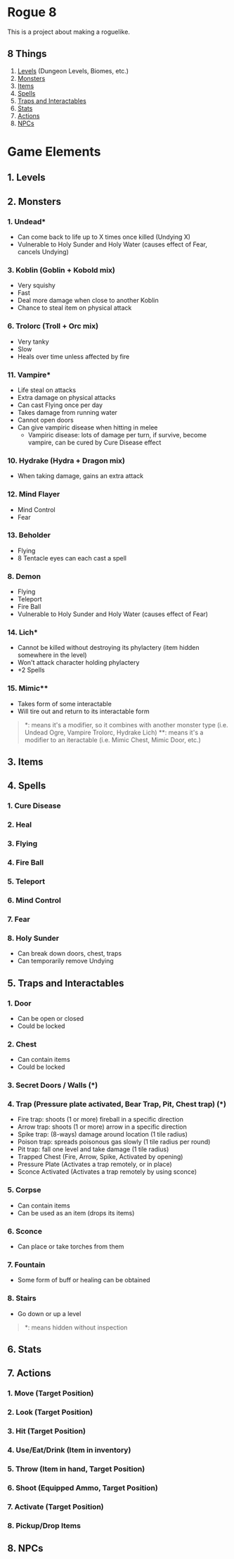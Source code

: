 # Rogue 8
This is a project about making a roguelike.

## 8 Things
1. [Levels](#1-levels) (Dungeon Levels, Biomes, etc.)
2. [Monsters](#2-monsters)
3. [Items](#3-items)
4. [Spells](#4-spells)
5. [Traps and Interactables](#5-traps-and-interactables)
6. [Stats](#6-stats)
7. [Actions](#7-actions)
8. [NPCs](#8-npcs)

# Game Elements

## 1. Levels

## 2. Monsters
### 1. Undead*
- Can come back to life up to X times once killed (Undying X)
- Vulnerable to Holy Sunder and Holy Water (causes effect of Fear, cancels Undying)

### 3. Koblin (Goblin + Kobold mix)
- Very squishy
- Fast
- Deal more damage when close to another Koblin
- Chance to steal item on physical attack
### 6. Trolorc (Troll + Orc mix)
- Very tanky
- Slow
- Heals over time unless affected by fire
### 11. Vampire*
- Life steal on attacks
- Extra damage on physical attacks
- Can cast Flying once per day
- Takes damage from running water
- Cannot open doors
- Can give vampiric disease when hitting in melee
  - Vampiric disease: lots of damage per turn, if survive, become vampire, can be cured by Cure Disease effect

### 10. Hydrake (Hydra + Dragon mix)
- When taking damage, gains an extra attack
### 12. Mind Flayer
- Mind Control
- Fear

### 13. Beholder
- Flying
- 8 Tentacle eyes can each cast a spell

### 8. Demon
- Flying
- Teleport
- Fire Ball
- Vulnerable to Holy Sunder and Holy Water (causes effect of Fear)
### 14. Lich*
- Cannot be killed without destroying its phylactery (item hidden somewhere in the level)
- Won't attack character holding phylactery
- +2 Spells
### 15. Mimic**
- Takes form of some interactable
- Will tire out and return to its interactable form

> *: means it's a modifier, so it combines with another monster type (i.e. Undead Ogre, Vampire Trolorc, Hydrake Lich)
> **: means it's a modifier to an iteractable (i.e. Mimic Chest, Mimic Door, etc.)
## 3. Items

## 4. Spells
### 1. Cure Disease
### 2. Heal
### 3. Flying
### 4. Fire Ball
### 5. Teleport
### 6. Mind Control
### 7. Fear
### 8. Holy Sunder
- Can break down doors, chest, traps
- Can temporarily remove Undying
## 5. Traps and Interactables
### 1. Door
- Can be open or closed
- Could be locked
### 2. Chest
- Can contain items
- Could be locked
### 3. Secret Doors / Walls (*)
### 4. Trap (Pressure plate activated, Bear Trap, Pit, Chest trap) (*)
- Fire trap: shoots (1 or more) fireball in a specific direction
- Arrow trap: shoots (1 or more) arrow in a specific direction
- Spike trap: (8-ways) damage around location (1 tile radius)
- Poison trap: spreads poisonous gas slowly (1 tile radius per round)
- Pit trap: fall one level and take damage (1 tile radius)
- Trapped Chest (Fire, Arrow, Spike, Activated by opening)
- Pressure Plate (Activates a trap remotely, or in place)
- Sconce Activated (Activates a trap remotely by using sconce)

### 5. Corpse
- Can contain items
- Can be used as an item (drops its items)
### 6. Sconce
- Can place or take torches from them
### 7. Fountain
- Some form of buff or healing can be obtained
### 8. Stairs
- Go down or up a level

> *: means hidden without inspection

## 6. Stats

## 7. Actions
### 1. Move (Target Position)
### 2. Look (Target Position)
### 3. Hit (Target Position)
### 4. Use/Eat/Drink (Item in inventory)
### 5. Throw (Item in hand, Target Position)
### 6. Shoot (Equipped Ammo, Target Position)
### 7. Activate (Target Position)
### 8. Pickup/Drop Items

## 8. NPCs